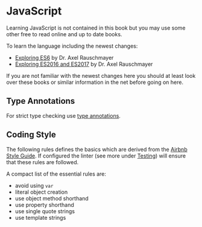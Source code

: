 # JavaScript

Learning JavaScript is not contained in this book but you may use some other free
to read online and up to date books.

To learn the language including the newest changes:
- [Exploring ES6](http://exploringjs.com/es6.html) by Dr. Axel Rauschmayer
- [Exploring ES2016 and ES2017](http://exploringjs.com/es2016-es2017.html) by Dr. Axel Rauschmayer

If you are not familiar with the newest changes here you should at least look over
these books or similar information in the net before going on here.


## Type Annotations

For strict type checking use [type annotations](https://flow.org/en/docs/types/).


## Coding Style

The following rules defines the basics which are derived from the
[Airbnb Style Guide](https://github.com/airbnb/javascript/blob/master/README.md).
If configured the linter (see more under [Testing](test.md)) will ensure that these
rules are followed.

A compact list of the essential rules are:
- avoid using `var`
- literal object creation
- use object method shorthand
- use property shorthand
- use single quote strings
- use template strings
